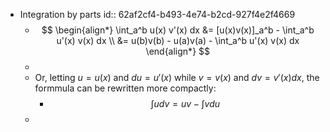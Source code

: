 - Integration by parts
  id:: 62af2cf4-b493-4e74-b2cd-927f4e2f4669
	- $$
	  \begin{align*}
	  \int_a^b u(x) v'(x) dx &= [u(x)v(x)]_a^b - \int_a^b u'(x) v(x) dx \\
	  &= u(b)v(b) - u(a)v(a) - \int_a^b u'(x) v(x) dx 
	  \end{align*}
	  $$
	-
	- Or, letting $u = u(x)$ and $du = u'(x)$ while $v = v(x)$ and $dv = v'(x)dx$, the formmula can be rewritten more compactly:
		- $$
		  \int u dv = uv - \int v du
		  $$
	-